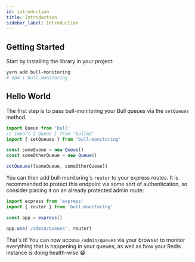 ```yaml
---
id: introduction
title: Introduction
sidebar_label: Introduction
---
```


## Getting Started

Start by installing the library in your project:

```sh
yarn add bull-monitoring
# npm i bull-monitoring
```

## Hello World

The first step is to pass bull-monitoring your Bull queues via the `setQueues` method.

```ts
import Queue from 'bull'
// import { Queue } from 'bullmq'
import { setQueues } from 'bull-monitoring'

const someQueue = new Queue()
const someOtherQueue = new Queue()

setQueues([someQueue, someOtherQueue])
```

You can then add bull-monitoring's `router` to your express routes. It is recommended to protect this endpoint via some sort of authentication, so consider placing it on an already protected admin route:

```ts
import express from 'express'
import { router } from 'bull-monitoring'

const app = express()

app.use('/admin/queues', router)
```

That's it! You can now access `/admin/queues` via your browser to monitor everything that is happening in your queues, as well as how your Redis instance is doing health-wise 😁
